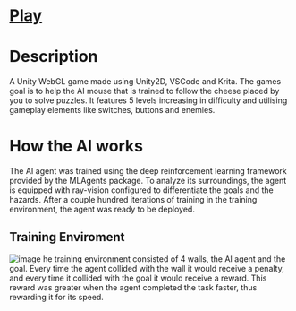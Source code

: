 # [Play](https://Davo0416.github.io/MouseAI/)

# **Description**
A Unity WebGL game made using Unity2D, VSCode and Krita. The games goal is to help the AI mouse that is trained to follow the cheese placed by you to solve puzzles. It features 5 levels increasing in difficulty and utilising gameplay elements like switches, buttons and enemies.

# **How the AI works**
The AI agent was trained using the deep reinforcement learning framework provided by the MLAgents package. To analyze its surroundings, the agent is equipped with ray-vision configured to differentiate the goals and the hazards. After a couple hundred iterations of training in the training environment, the agent was ready to be deployed.
## **Training Enviroment**
![image](https://github.com/user-attachments/assets/4a22280d-1f7a-449a-80d2-92b5298bdd5e)
he training environment consisted of 4 walls, the AI agent and the goal. Every time the agent collided with the wall it would receive a penalty, and every time it collided with the goal it would receive a reward. This reward was greater when the agent completed the task faster, thus rewarding it for its speed. 

